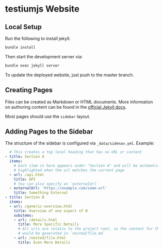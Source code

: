 # testiumjs Website

## Local Setup

Run the following to install jekyll:

~~~bash
bundle install
~~~

Then start the development server via:

~~~bash
bundle exec jekyll server
~~~

To update the deployed website,
just push to the master branch.


## Creating Pages

Files can be created as Markdown or HTML documents.
More information on authoring content can be found in the
[official Jekyll docs](http://jekyllrb.com/docs/home/).

Most pages should use the `sidebar` layout.


## Adding Pages to the Sidebar

The structure of the sidebar is configured via `_data/sidenav.yml`.
Example:

~~~yaml
  # This creates a top level heading that has no URL or content
- title: Section A
  items:
    # Each item in here appears under "Section A" and will be automatically
    # highlighted when the url matches the current page
  - url: /api.html
    title: API
    # You can also specify an `externalUrl`
  - externalUrl: 'https://example.com/some-url'
    title: Something External
- title: Section B
  items:
  - url: /generic-overview.html
    title: Overview of one aspect of B
    subitems:
    - url: /details.html
      title: More Specific Details
      # All urls are relativ to the project root, so the content for this page
      # would be generated in `nested/file.md`
    - url: /nested/file.html
      title: Even More Details
~~~

